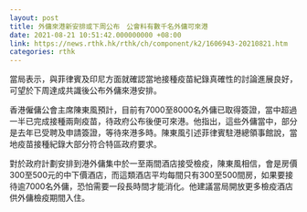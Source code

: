 ```yaml
---
layout: post
title: 外傭來港新安排或下周公布　公會料有數千名外傭可來港
date: 2021-08-21 10:51:42.000000000 +08:00
link: https://news.rthk.hk/rthk/ch/component/k2/1606943-20210821.htm
categories: rthk
---
```


當局表示，與菲律賓及印尼方面就確認當地接種疫苗紀錄真確性的討論進展良好，可望於下周達成共識後公布外傭來港安排。

香港僱傭公會主席陳東風預計，目前有7000至8000名外傭已取得簽證，當中超過一半已完成接種兩劑疫苗，待政府公布後便可來港。他指出，這些外傭當中，部分是去年已受聘及申請簽證，等待來港多時。陳東風引述菲律賓駐港總領事館說，當地疫苗接種紀錄大部分符合特區政府要求。

對於政府計劃安排到港外傭集中於一至兩間酒店接受檢疫，陳東風相信，會是房價300至500元的中下價酒店，而這類酒店平均每間只有300至500間房，如果要接待逾7000名外傭，恐怕需要一段長時間才能消化。他建議當局開放更多檢疫酒店供外傭檢疫期間入住。
